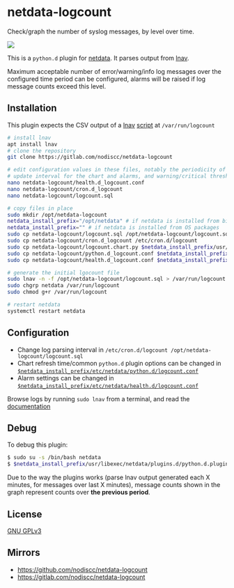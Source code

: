 # netdata-logcount

Check/graph the number of syslog messages, by level over time.

![](https://i.imgur.com/FQqBT7o.png)

This is a `python.d` plugin for [netdata](https://my-netdata.io/). It parses output from [lnav](https://lnav.org/).

Maximum acceptable number of error/warning/info log messages over the configured time period can be configured, alarms will be raised if log message counts exceed this level.


## Installation

This plugin expects the CSV output of a [lnav](https://lnav.org/) [script](logcount.sql) at `/var/run/logcount`

```bash
# install lnav
apt install lnav
# clone the repository
git clone https://gitlab.com/nodiscc/netdata-logcount

# edit configuration values in these files, notably the periodicity of logcount file generation,
# update interval for the chart and alarms, and warning/critical thresholds for number of log messages
nano netdata-logcount/health.d_logcount.conf
nano netdata-logcount/cron.d_logcount
nano netdata-logcount/logcount.sql

# copy files in place
sudo mkdir /opt/netdata-logcount
netdata_install_prefix="/opt/netdata" # if netdata is installed from binary/.run script
netdata_install_prefix="" # if netdata is installed from OS packages
sudo cp netdata-logcount/logcount.sql /opt/netdata-logcount/logcount.sql
sudo cp netdata-logcount/cron.d_logcount /etc/cron.d/logcount
sudo cp netdata-logcount/logcount.chart.py $netdata_install_prefix/usr/libexec/netdata/python.d/
sudo cp netdata-logcount/python.d_logcount.conf $netdata_install_prefix/etc/netdata/python.d/logcount.conf
sudo cp netdata-logcount/health.d_logcount.conf $netdata_install_prefix/etc/netdata/health.d/logcount.conf

# generate the initial lgocount file
sudo lnav -n -f /opt/netdata-logcount/logcount.sql > /var/run/logcount
sudo chgrp netdata /var/run/logcount
sudo chmod g+r /var/run/logcount

# restart netdata
systemctl restart netdata

```

## Configuration

- Change log parsing interval in `/etc/cron.d/logcount /opt/netdata-logcount/logcount.sql`
- Chart refresh time/common `python.d` plugin options can be changed in [`$netdata_install_prefix/etc/netdata/python.d/logcount.conf`](python.d_logcount.conf)
- Alarm settings can be changed in [`$netdata_install_prefix/etc/netdata/health.d/logcount.conf`](health.d_logcount.conf)

Browse logs by running `sudo lnav` from a terminal, and read the [documentation](https://lnav.readthedocs.io/en/latest/)


## Debug

To debug this plugin:

```bash
$ sudo su -s /bin/bash netdata
$ $netdata_install_prefix/usr/libexec/netdata/plugins.d/python.d.plugin 1  debug trace logcount
```

Due to the way the plugins works (parse lnav output generated each X minutes, for messages over last X minutes), message counts shown in the graph represent counts over **the previous period**.

## License

[GNU GPLv3](LICENSE)

## Mirrors

- https://github.com/nodiscc/netdata-logcount
- https://gitlab.com/nodiscc/netdata-logcount

